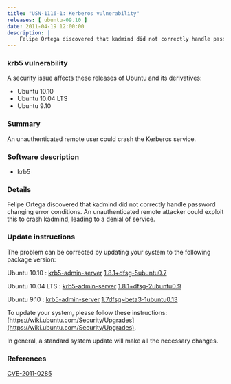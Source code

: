 ```yaml
---
title: "USN-1116-1: Kerberos vulnerability"
releases: [ ubuntu-09.10 ]
date: 2011-04-19 12:00:00
description: |
    Felipe Ortega discovered that kadmind did not correctly handle password changing error conditions. An unauthenticated remote attacker could exploit this to crash kadmind, leading to a denial of service. 
--- 
```

 
### krb5 vulnerability

A security issue affects these releases of Ubuntu and its derivatives:

* Ubuntu 10.10
* Ubuntu 10.04 LTS
* Ubuntu 9.10

### Summary

An unauthenticated remote user could crash the Kerberos service. 

### Software description

* krb5 

### Details

Felipe Ortega discovered that kadmind did not correctly handle password changing error conditions. An unauthenticated remote attacker could exploit this to crash kadmind, leading to a denial of service. 

### Update instructions

The problem can be corrected by updating your system to the following package version:

Ubuntu 10.10
 : [krb5-admin-server](https://launchpad.net/ubuntu/+source/krb5) <span> [1.8.1+dfsg-5ubuntu0.7](https://launchpad.net/ubuntu/+source/krb5/1.8.1+dfsg-5ubuntu0.7) </span> 

Ubuntu 10.04 LTS
 : [krb5-admin-server](https://launchpad.net/ubuntu/+source/krb5) <span> [1.8.1+dfsg-2ubuntu0.9](https://launchpad.net/ubuntu/+source/krb5/1.8.1+dfsg-2ubuntu0.9) </span> 

Ubuntu 9.10
 : [krb5-admin-server](https://launchpad.net/ubuntu/+source/krb5) <span> [1.7dfsg~beta3-1ubuntu0.13](https://launchpad.net/ubuntu/+source/krb5/1.7dfsg~beta3-1ubuntu0.13) </span> 

To update your system, please follow these instructions: [https://wiki.ubuntu.com/Security/Upgrades](https://wiki.ubuntu.com/Security/Upgrades).

In general, a standard system update will make all the necessary changes. 

### References

 [CVE-2011-0285](http://people.ubuntu.com/~ubuntu-security/cve/CVE-2011-0285)
 
